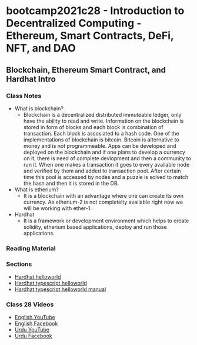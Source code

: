 # bootcamp2021c28 - Introduction to Decentralized Computing - Ethereum, Smart Contracts, DeFi, NFT, and DAO

## Blockchain, Ethereum Smart Contract, and Hardhat Intro

### Class Notes

- What is blockchain?
  - Blockchain is a decentralized distributed immuteable ledger, only have the ability to read and write. Information on the blockchain is stored in form of blocks and each block is combination of transaction. Each block is assosiated to a hash code. One of the implementations of blockchain is bitcoin. Bitcoin is alternative to money and is not programmeable. Apps can be developed and deployed on the blockchain and if one plans to develop a currency on it, there is need of complete devlopment and then a community to run it. When one makes a transaction it goes to every available node and verified by them and added to transaction pool. After certain time this pool is accessed by nodes and a puzzle is solved to match the hash and then it is stored in the DB.
- What is etherium?
  - It is a blockchain with an advantage where one can create its own currency. As etherium-2 is not completelty available right now we will be working with ether-1.
- Hardhat
  - It is a framework or development environment which helps to create solidity, etherium based applications, deploy and run those applications.

### Reading Material

### Sections

- [Hardhat helloworld](./step00_hardhat_helloworld)
- [Hardhat typescript helloworld](./step01_hardhat_typescript_helloworld)
- [Hardhat typescript helloworld manual](./step01_hardhat_typescript_helloworld_manual)

### Class 28 Videos

- [English YouTube](https://www.youtube.com/watch?v=24Nl4fVGH6g&ab_channel=CertifiedUnicornDeveloper)
- [English Facebook](https://www.facebook.com/fb.anees.ahmed/videos/611810023268930)
- [Urdu YouTube](https://www.youtube.com/watch?v=wXFi1wkn_5o&ab_channel=CertifiedUnicornDeveloperinUrdu)
- [Urdu Facebook](https://www.facebook.com/Ai.SirQasim/videos/394282572468467)
